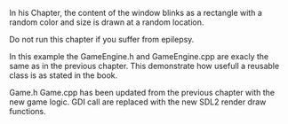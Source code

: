 In his Chapter, the content of the window blinks as a rectangle with a random color and size is drawn at a random location. 

Do not run this chapter if you suffer from epilepsy. 

In this example the GameEngine.h and GameEngine.cpp are exacly the same as in
the previous chapter. This demonstrate how usefull a reusable class is as stated 
in the book. 

Game.h Game.cpp has been updated from the previous chapter with the new game
logic. GDI call are replaced with the new SDL2 render draw functions. 
